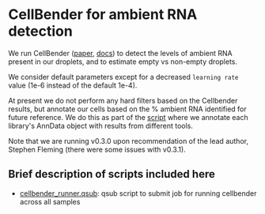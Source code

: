 # CellBender for ambient RNA detection

We run CellBender ([paper](https://www.nature.com/articles/s41592-023-01943-7), [docs](https://cellbender.readthedocs.io/en/latest/index.html)) to detect the levels of ambient RNA present in our droplets, and to estimate empty vs non-empty droplets.

We consider default parameters except for a decreased ```learning rate``` value (1e-6 instead of the default 1e-4).

At present we do not perform any hard filters based on the Cellbender results, but annotate our cells based on the % ambient RNA identified for future reference.
We do this as part of the [script](../Scanpy/add_metadata_per_sample.py) where we annotate each library's AnnData object with results from different tools.

Note that we are running v0.3.0 upon recommendation of the lead author, Stephen Fleming (there were some issues with v0.3.1).

## Brief description of scripts included here

* [cellbender_runner.qsub](cellbender_runner.qsub): qsub script to submit job for running cellbender across all samples
